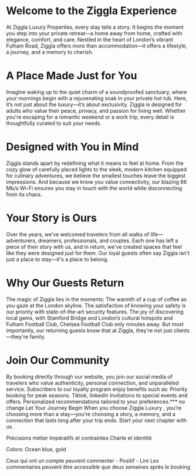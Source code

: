 # Welcome to the Ziggla Experience

At Ziggla Luxury Properties, every stay tells a story. It begins the moment you step into your private retreat—a home away from home, crafted with elegance, comfort, and care. Nestled in the heart of London’s vibrant Fulham Road, Ziggla offers more than accommodation—it offers a lifestyle, a journey, and a memory to cherish.

# A Place Made Just for You

Imagine waking up to the quiet charm of a soundproofed sanctuary, where your mornings begin with a rejuvenating soak in your private hot tub. Here, it’s not just about the luxury—it’s about exclusivity. Ziggla is designed for adults who value their peace, privacy, and passion for living well. Whether you're escaping for a romantic weekend or a work trip, every detail is thoughtfully curated to suit your needs.

# Designed with You in Mind

Ziggla stands apart by redefining what it means to feel at home. From the cozy glow of carefully placed lights to the sleek, modern kitchen equipped for culinary adventures, we believe the smallest touches leave the biggest impressions. And because we know you value connectivity, our blazing 66 Mb/s Wi-Fi ensures you stay in touch with the world while disconnecting from its chaos.

# Your Story is Ours

Over the years, we’ve welcomed travelers from all walks of life—adventurers, dreamers, professionals, and couples. Each one has left a piece of their story with us, and in return, we've created spaces that feel like they were designed just for them. Our loyal guests often say Ziggla isn't just a place to stay—it's a place to belong.

# Why Our Guests Return

The magic of Ziggla lies in the moments:
The warmth of a cup of coffee as you gaze at the London skyline.
The satisfaction of knowing your safety is our priority with state-of-the-art security features.
The joy of discovering local gems, with Stamford Bridge and London’s cultural hotspots and Fulham Football Club, Chelsea Football Club only minutes away.
But most importantly, our returning guests know that at Ziggla, they're not just clients—they're family.

# Join Our Community
By booking directly through our website, you join our social media of travelers who value authenticity, personal connection, and unparalleled service. Subscribers to our loyalty program enjoy benefits such as:
Priority booking for peak seasons.
Tiktok, linkedIn
Invitations to special events and offers.
Personalized recommendations tailored to your preferences.*** no change
Let Your Journey Begin
When you choose Ziggla Luxury , you’re choosing more than a stay—you’re choosing a story, a memory, and a connection that lasts long after your trip ends. Start your next chapter with us.

Précisions métier
Impératifs et contraintes
Charte et identité

Colors: Ocean blue, gold

Ceux qui ont un compte peuvent commenter - Positif - Lire 
Les commentaires peuvent être accessible que deux semaines après le booking
